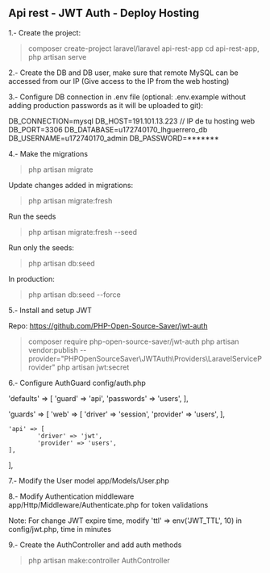 
## Api rest - JWT Auth - Deploy Hosting

1.- Create the project:
> composer create-project laravel/laravel api-rest-app
> cd api-rest-app, php artisan serve

2.- Create the DB and DB user, make sure that remote MySQL can be accessed from our IP (Give access to the IP from the web hosting)

3.- Configure DB connection in .env file (optional: .env.example without adding production passwords as it will be uploaded to git):

DB_CONNECTION=mysql
DB_HOST=191.101.13.223 // IP de tu hosting web
DB_PORT=3306
DB_DATABASE=u172740170_lhguerrero_db
DB_USERNAME=u172740170_admin
DB_PASSWORD=*******

4.- Make the migrations
> php artisan migrate

Update changes added in migrations:
> php artisan migrate:fresh

Run the seeds
> php artisan migrate:fresh --seed

Run only the seeds: 
> php artisan db:seed

In production: 
> php artisan db:seed --force


5.- Install and setup JWT

Repo: https://github.com/PHP-Open-Source-Saver/jwt-auth

> composer require php-open-source-saver/jwt-auth
> php artisan vendor:publish --provider="PHPOpenSourceSaver\JWTAuth\Providers\LaravelServiceProvider"
> php artisan jwt:secret

6.- Configure AuthGuard config/auth.php

'defaults' => [
        'guard' => 'api',
        'passwords' => 'users',
],

'guards' => [
    'web' => [
        'driver' => 'session',
        'provider' => 'users',
    ],

    'api' => [
            'driver' => 'jwt',
            'provider' => 'users',
    ],

],

7.- Modify the User model app/Models/User.php

8.- Modify Authentication middleware app/Http/Middleware/Authenticate.php for token validations

Note: For change JWT expire time, modify 'ttl' => env('JWT_TTL', 10) in config/jwt.php, time in minutes

9.- Create the AuthController and add auth methods
> php artisan make:controller AuthController